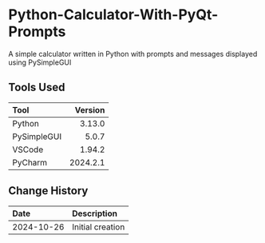 # Python-Calculator-With-PyQt-Prompts
A simple calculator written in Python with prompts and messages displayed using PySimpleGUI

## Tools Used

| Tool        |  Version |
|:------------|---------:|
| Python      |   3.13.0 |
| PySimpleGUI |    5.0.7 |
| VSCode      |   1.94.2 |
| PyCharm     | 2024.2.1 |


## Change History

| Date       | Description                                                                        |
|:-----------|:-----------------------------------------------------------------------------------|
| 2024-10-26 | Initial creation                                                                   |


